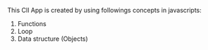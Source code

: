 This ClI App is created by using followings concepts in javascripts:

1. Functions
2. Loop
3. Data structure (Objects)
